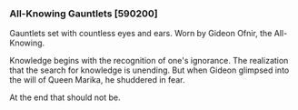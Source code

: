 ### All-Knowing Gauntlets [590200]

Gauntlets set with countless eyes and ears. Worn by Gideon Ofnir, the All-Knowing.

Knowledge begins with the recognition of one's ignorance. The realization that the search for knowledge is unending. But when Gideon glimpsed into the will of Queen Marika, he shuddered in fear.

At the end that should not be.